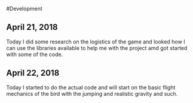 #Development


## April 21, 2018
Today I did some research on the logistics of the game and looked how I can use the libraries available to help me with the project amd got started with some of the code.

## April 22, 2018
Today I started to do the actual code and will start on the basic flight mechanics of the bird with the jumping and realistic gravity and such.
